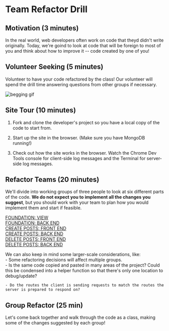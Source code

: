 # Team Refactor Drill  

## Motivation (3 minutes) 

<!-- starts at 9:17 -->

In the real world, web developers often work on code that theyd didn't write originally. Today, we're goind to look at code that will be foreign to most of you and think about how to improve it -- code created by one of you!

## Volunteer Seeking (5 minutes) 

<!-- starts at 9:20 -->

Volunteer to have your code refactored by the class! Our volunteer will spend the drill time answering questions from other groups if necessary.


<img src="https://media.giphy.com/media/sXv0vaA4331Ti/giphy.gif" alt="begging gif">


## Site Tour (10 minutes)  

<!-- starts at 9:25 -->

1. Fork and clone the developer's project so you have a local copy of the code to start from.

1. Start up the site in the browser.  (Make sure you have MongoDB running!)

1. Check out how the site works in the browser. Watch the Chrome Dev Tools console for client-side log messages and the Terminal for server-side log messages.

## Refactor Teams (20 minutes)  

<!-- starts at 9:35 -->

We'll divide into working groups of three people to look at six different parts of the code. **We do not expect you to implement all the changes you suggest**, but you should work with your team to plan how you would implement them and start if feasible.

<a href="foundation-view.md" target="_blank">FOUNDATION: VIEW</a>  
<a href="foundation-back-end.md">FOUNDATION: BACK END</a>    
<a href="create-front-end.md" target="_blank">CREATE POSTS: FRONT END</a>   
<a href="create-back-end.md" target="_blank">CREATE POSTS: BACK END</a>  	
<a href="delete-front-end.md" target="_blank">DELETE POSTS: FRONT END</a>  
<a href="delete-back-end.md" target="_blank">DELETE POSTS: BACK END</a>  


We can also keep in mind some larger-scale considerations, like:  
	- Some refactoring decisions will affect multiple groups.   
	- Is the same code copied and pasted in many areas of the project? Could this be condensed into a helper function so that there's only one location to debug/update?   

	- Do the routes the client is sending requests to match the routes the server is prepared to respond on?  


## Group Refactor (25 min)  

<!-- starts at 9:55 -->

Let's come back together and walk through the code as a class, making some of the changes suggested by each group!
 
	
 
 
